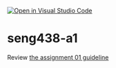 [![Open in Visual Studio Code](https://classroom.github.com/assets/open-in-vscode-2e0aaae1b6195c2367325f4f02e2d04e9abb55f0b24a779b69b11b9e10269abc.svg)](https://classroom.github.com/online_ide?assignment_repo_id=17926379&assignment_repo_type=AssignmentRepo)
# seng438-a1

Review [the assignment 01 guideline](seng438-a1.md) 
